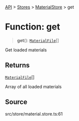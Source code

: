 [API](../../../../../API.md) > [Stores](../../../index.md) > [MaterialStore](../index.md) > get

# Function: get

> **get**(): [`MaterialFile`](../../../../namespace.Types/namespaces/namespace.Files/type-aliases/type-alias.MaterialFile.md)[]

Get loaded materials

## Returns

[`MaterialFile`](../../../../namespace.Types/namespaces/namespace.Files/type-aliases/type-alias.MaterialFile.md)[]

Array of all loaded materials

## Source

src/store/material.store.ts:61
